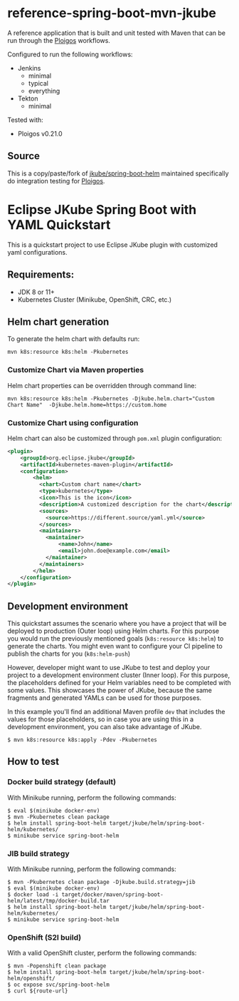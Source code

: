 # reference-spring-boot-mvn-jkube
A reference application that is built and unit tested with Maven
that can be run through the [Ploigos](https://github.com/ploigos) workflows.

Configured to run the following workflows:

* Jenkins
  * minimal
  * typical
  * everything
* Tekton
  * minimal

Tested with:
* Ploigos v0.21.0

## Source

This is a copy/paste/fork of [jkube/spring-boot-helm](https://github.com/eclipse/jkube/tree/b25157bcafb4a9b6b738a0fce018fc3803e6b78e/quickstarts/maven/spring-boot-helm)
maintained specifically do integration testing for [Ploigos](https://github.com/ploigos).

# Eclipse JKube Spring Boot with YAML Quickstart

This is a quickstart project to use Eclipse JKube plugin with customized yaml configurations.

## Requirements:

- JDK 8 or 11+
- Kubernetes Cluster (Minikube, OpenShift, CRC, etc.)

## Helm chart generation

To generate the helm chart with defaults run:
```shell script
mvn k8s:resource k8s:helm -Pkubernetes
```

### Customize Chart via Maven properties

Helm chart properties can be overridden through command line:
```shell script
mvn k8s:resource k8s:helm -Pkubernetes -Djkube.helm.chart="Custom Chart Name"  -Djkube.helm.home=https://custom.home
```

### Customize Chart using configuration

Helm chart can also be customized through `pom.xml` plugin configuration:
```xml
<plugin>
    <groupId>org.eclipse.jkube</groupId>
    <artifactId>kubernetes-maven-plugin</artifactId>
    <configuration>
        <helm>
          <chart>Custom chart name</chart>
          <type>kubernetes</type>
          <icon>This is the icon</icon>
          <description>A customized description for the chart</description>
          <sources>
            <source>https://different.source/yaml.yml</source>
          </sources>
          <maintainers>
            <maintainer>
                <name>John</name>
                <email>john.doe@example.com</email>
            </maintainer>
          </maintainers>
        </helm>
    </configuration>
</plugin>
```

## Development environment

This quickstart assumes the scenario where you have a project that will be deployed to production (Outer loop) using
Helm charts. For this purpose you would run the previously mentioned goals (`k8s:resource k8s:helm`) to generate the
charts. You might even want to configure your CI pipeline to publish the charts for you (`k8s:helm-push`)

However, developer might want to use JKube to test and deploy your project to a development environment
cluster (Inner loop). For this purpose, the placeholders defined for your Helm variables need to be completed with some
values. This showcases the power of JKube, because the same fragments and generated YAMLs can be used for those purposes.

In this example you'll find an additional Maven profile `dev` that includes the values for those placeholders, so in case
you are using this in a development environment, you can also take advantage of JKube.

```shell
$ mvn k8s:resource k8s:apply -Pdev -Pkubernetes
```

## How to test

### Docker build strategy (default)
With Minikube running, perform the following commands:
```shell script
$ eval $(minikube docker-env)
$ mvn -Pkubernetes clean package
$ helm install spring-boot-helm target/jkube/helm/spring-boot-helm/kubernetes/
$ minikube service spring-boot-helm
```

### JIB build strategy
With Minikube running, perform the following commands:
```shell script
$ mvn -Pkubernetes clean package -Djkube.build.strategy=jib
$ eval $(minikube docker-env)
$ docker load -i target/docker/maven/spring-boot-helm/latest/tmp/docker-build.tar
$ helm install spring-boot-helm target/jkube/helm/spring-boot-helm/kubernetes/
$ minikube service spring-boot-helm
```

### OpenShift (S2I build)
With a valid OpenShift cluster, perform the following commands:
```shell script
$ mvn -Popenshift clean package
$ helm install spring-boot-helm target/jkube/helm/spring-boot-helm/openshift/
$ oc expose svc/spring-boot-helm
$ curl ${route-url}
```


